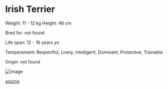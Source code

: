 # Irish Terrier

Weight: 11 - 12 kg
Height: 46 cm

Bred for: not found 

Life span: 12 - 16 years yo

Temperament: Respectful, Lively, Intelligent, Dominant, Protective, Trainable

Origin: not found

![image](https://cdn2.thedogapi.com/images/By-hGecVX_1280.jpg)

[source](https://api.thedogapi.com/v1/breeds/135)
